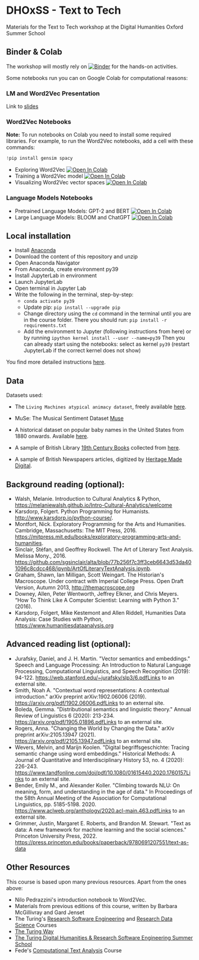 # DHOxSS - Text to Tech
Materials for the Text to Tech workshop at the Digital Humanities Oxford Summer School

## Binder & Colab

The workshop will mostly rely on [![Binder](https://mybinder.org/badge_logo.svg)](https://mybinder.org/v2/gh/Living-with-machines/dhoxss-text2tech/dev) for the hands-on activities.

Some notebooks run you can on Google Colab for computational reasons:

### LM and Word2Vec Presentation

Link to [slides](https://docs.google.com/presentation/d/1i56HKtjcdQFTxacxsjgya_giDx8Mv1xZn-IDNc_mK8I/edit?usp=sharing)

### Word2Vec Notebooks

**Note:** To run notebooks on Colab you need to install some required libraries. For example, to run the Word2Vec notebooks, add a cell with these commands:

```python
!pip install gensim spacy
```


- Exploring Word2Vec [![Open In Colab](https://colab.research.google.com/assets/colab-badge.svg)](https://colab.research.google.com/github/Living-with-machines/dhoxss-text2tech/blob/dev/Sessions/5a-word2vec-exploring.ipynb)
- Training a Word2Vec model [![Open In Colab](https://colab.research.google.com/assets/colab-badge.svg)](https://colab.research.google.com/github/Living-with-machines/dhoxss-text2tech/blob/dev/Sessions/5b-word2vec-training.ipynb) 
- Visualizing Word2Vec vector spaces [![Open In Colab](https://colab.research.google.com/assets/colab-badge.svg)](https://colab.research.google.com/github/Living-with-machines/dhoxss-text2tech/blob/dev/Sessions/5c-word2vec-visualising.ipynb) 

### Language Models Notebooks

- Pretrained Language Models: GPT-2 and BERT [![Open In Colab](https://colab.research.google.com/assets/colab-badge.svg)](https://colab.research.google.com/github/Living-with-machines/dhoxss-text2tech/blob/dev/Sessions/5d-PLMs.ipynb) 
- Large Language Models: BLOOM and ChatGPT [![Open In Colab](https://colab.research.google.com/assets/colab-badge.svg)](https://colab.research.google.com/github/Living-with-machines/dhoxss-text2tech/blob/dev/Sessions/5e-LLMs.ipynb) 

## Local installation

* Install [Anaconda](https://www.anaconda.com/)
* Download the content of this repository and unzip
* Open Anaconda Navigator
* From Anaconda, create environment py39
* Install JupyterLab in environment
* Launch JupyterLab
* Open terminal in Jupyter Lab
* Write the following in the terminal, step-by-step:
    * `conda activate py39`
    * Update pip: `pip install --upgrade pip`
    * Change directory using the `cd` command in the terminal until you are in the course folder. There you should run: `pip install -r requirements.txt`
    * Add the environment to Jupyter (following instructions from here) or by running `ipython kernel install --user --name=py39`
Then you can already start using the notebooks: select as kernel `py39` (restart JupyterLab if the correct kernel does not show)

You find more detailed instructions [here](https://melaniewalsh.github.io/Intro-Cultural-Analytics/02-Python/01-Install-Python.html).

## Data


Datasets used:

- The  `Living Machines atypical animacy dataset`, freely available [here](https://bl.iro.bl.uk/concern/datasets/323177af-6081-4e93-8aaf-7932ca4a390a?locale=en).

- MuSe: The Musical Sentiment Dataset [Muse](https://www.kaggle.com/datasets/cakiki/muse-the-musical-sentiment-dataset)

- A historical dataset on popular baby names  in the United States from 1880 onwards. Available [here](https://www.ssa.gov/OACT/babynames/limits.html).

- A sample of British Library [19th Century Books](https://doi.org/10.21250/db14) collected from [here](https://huggingface.co/datasets/blbooks).

- A sample of British Newspapers articles, digitized by [Heritage Made Digital](https://doi.org/10.23636/1163). 

## Background reading (optional):

- Walsh, Melanie. Introduction to Cultural Analytics & Python, https://melaniewalsh.github.io/Intro-Cultural-Analytics/welcome
- Karsdorp, Folgert. Python Programming for Humanists. http://www.karsdorp.io/python-course/.
- Montfort, Nick. Exploratory Programming for the Arts and Humanities. Cambridge, Massachusetts: The MIT Press, 2016. https://mitpress.mit.edu/books/exploratory-programming-arts-and-humanities.
- Sinclair, Stéfan, and Geoffrey Rockwell. The Art of Literary Text Analysis. Melissa Mony., 2016. https://github.com/sgsinclair/alta/blob/77b256f7c3ff3ceb6643d53da401096c8cdcc468/ipynb/ArtOfLiteraryTextAnalysis.ipynb.
- Graham, Shawn, Ian Milligan, Scott Weingart. The Historian's Macroscope. Under contract with Imperial College Press. Open Draft Version, Autumn 2013, http://themacroscope.org
- Downey, Allen, Peter Wentworth, Jeffrey Elkner, and Chris Meyers. “How To Think Like A Computer Scientist: Learning with Python 3.” (2016).
- Karsdorp, Folgert, Mike Kestemont and Allen Riddell, Humanities Data Analysis: Case Studies with Python, https://www.humanitiesdataanalysis.org

## Advanced reading list (optional):

- Jurafsky, Daniel, and J. H. Martin. "Vector semantics and embeddings." Speech and Language Processing: An Introduction to Natural Language Processing, Computational Linguistics, and Speech Recognition (2019): 94-122. https://web.stanford.edu/~jurafsky/slp3/6.pdfLinks to an external site.
- Smith, Noah A. "Contextual word representations: A contextual introduction." arXiv preprint arXiv:1902.06006 (2019). https://arxiv.org/pdf/1902.06006.pdfLinks to an external site.
- Boleda, Gemma. "Distributional semantics and linguistic theory." Annual Review of Linguistics 6 (2020): 213-234. https://arxiv.org/pdf/1905.01896.pdfLinks to an external site.
- Rogers, Anna. "Changing the World by Changing the Data." arXiv preprint arXiv:2105.13947 (2021). https://arxiv.org/pdf/2105.13947.pdfLinks to an external site.
- Wevers, Melvin, and Marijn Koolen. "Digital begriffsgeschichte: Tracing semantic change using word embeddings." Historical Methods: A Journal of Quantitative and Interdisciplinary History 53, no. 4 (2020): 226-243. https://www.tandfonline.com/doi/pdf/10.1080/01615440.2020.1760157Links to an external site.
- Bender, Emily M., and Alexander Koller. "Climbing towards NLU: On meaning, form, and understanding in the age of data." In Proceedings of the 58th Annual Meeting of the Association for Computational Linguistics, pp. 5185-5198. 2020. https://www.aclweb.org/anthology/2020.acl-main.463.pdfLinks to an external site.
- Grimmer, Justin, Margaret E. Roberts, and Brandon M. Stewart. "Text as data: A new framework for machine learning and the social sciences." Princeton University Press, 2022. https://press.princeton.edu/books/paperback/9780691207551/text-as-data

## Other Resources

This course is based upon many previous resources. Apart from the ones above:
- Nilo Pedrazzini's introduction notebook to Word2Vec.
- Materials from previous editions of this course, written by Barbara McGillivray and Gard Jenset 
- The Turing's [Research Software Engineering](https://alan-turing-institute.github.io/rse-course/html/index.html) and [Research Data Science](https://alan-turing-institute.github.io/rds-course/index.html) Courses
- [The Turing Way](https://the-turing-way.netlify.app/welcome)
- [The Turing Digital Humanities & Research Software Engineering Summer School](https://github.com/alan-turing-institute/DH-RSE-Summer-School)
- Fede's [Computational Text Analysis](https://federiconannidotcom.wordpress.com/computational-text-analysis/) Course
